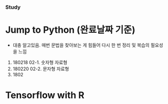 ### Study




# Jump to Python (완료날짜 기준)
- 대충 알고있음. 매번 문법을 찾아보는 게 힘들어 다시 한 번 정리 및 복습의 필요성을 느낌
1. 180218 02-1. 숫자형 자료형
2. 180220 02-2. 문자형 자료형
3. 1802


# Tensorflow with R

